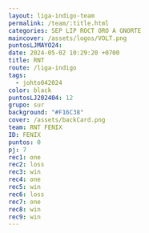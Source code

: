 ```yaml
---
layout: liga-indigo-team
permalink: /team/:title.html
categories: SEP LIP ROCT ORO A GNORTE
maincover: /assets/logos/VOLT.png
puntosLJMAYO24: 
date: 2024-05-02 10:29:20 +0700
title: RNT
route: /liga-indigo
tags:
  - johto042024
color: black
puntosLJ202404: 12
grupo: sur
background: "#F16C38"
cover: /assets/backCard.png
team: RNT FENIX
ID: FENIX
puntos: 0
pj: 7
rec1: one
rec2: loss
rec3: win
rec4: one
rec5: win
rec6: loss
rec7: one
rec8: win
rec9: win
---
```

